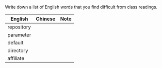 Write down a list of English words that you find difficult from class readings. 

English|Chinese|Note
---|---|---
repository||
parameter||
default||
directory||
affiliate||

